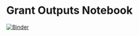 # Grant Outputs Notebook

[![Binder](https://mybinder.org/badge_logo.svg)](https://mybinder.org/v2/gh/datacite/pidgraph-notebooks-python/master?filepath=user-story-10-grant-outputs%2Fpy-grant-outputs.ipynb)
